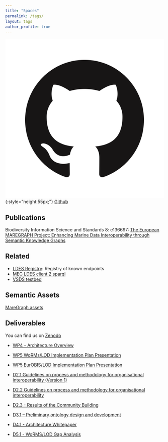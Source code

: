 ```yaml
---
title: "Spaces"
permalink: /tags/
layout: tags
author_profile: true
---
```



![](/img/GitHub.png){:style="height:55px;"} [Github](https://github.com/MareGraph-EU) 
## Publications
Biodiversity Information Science and Standards 8: e136697: [The European MAREGRAPH Project: Enhancing Marine Data Interoperability through Semantic Knowledge Graphs](https://biss.pensoft.net/article/136697/)

## Related   
- [LDES Registry](https://imec-int.github.io/ldes-registry/): Registry of known endpoints   
- [MEC LDES client 2 sparql](https://github.com/rdf-connect/ldes2sparql)  
- [VSDS testbed](https://github.com/Informatievlaanderen/VSDS-Testbed)​

## Semantic Assets  
[MareGraph assets](https://github.com/MareGraph-EU/assets)


## Deliverables
You can find us on [Zenodo](https://zenodo.org/communities/maregraph/?page=1&size=20)

- [WP4 - Architecture Overview](https://zenodo.org/records/10083644)
- [WP5 WoRMs/LOD Implementation Plan Presentation](https://zenodo.org/records/10083478)
- [WP5 EurOBIS/LOD Implementation Plan Presentation](https://zenodo.org/records/13890124)

- [D2.1 Guidelines on process and methodology for organisational interoperability (Version 1)](https://zenodo.org/records/8167337)
- [D2.2 Guidelines on process and methodology for organisational interoperability](https://zenodo.org/records/14215013)
- [D2.3 - Results of the Community Building](https://zenodo.org/records/14592032)
- [D3.1 – Preliminary ontology design and development](https://zenodo.org/records/10849372)
- [D4.1 - Architecture Whitepaper](https://zenodo.org/records/8318832)
- [D5.1 - WoRMS/LOD Gap Analysis](https://zenodo.org/records/8354364)


